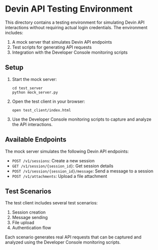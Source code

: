 # Devin API Testing Environment

This directory contains a testing environment for simulating Devin API interactions without requiring actual login credentials. The environment includes:

1. A mock server that simulates Devin API endpoints
2. Test scripts for generating API requests
3. Integration with the Developer Console monitoring scripts

## Setup

1. Start the mock server:
   ```
   cd test_server
   python mock_server.py
   ```

2. Open the test client in your browser:
   ```
   open test_client/index.html
   ```

3. Use the Developer Console monitoring scripts to capture and analyze the API interactions.

## Available Endpoints

The mock server simulates the following Devin API endpoints:

- `POST /v1/sessions`: Create a new session
- `GET /v1/session/{session_id}`: Get session details
- `POST /v1/session/{session_id}/message`: Send a message to a session
- `POST /v1/attachments`: Upload a file attachment

## Test Scenarios

The test client includes several test scenarios:

1. Session creation
2. Message sending
3. File upload
4. Authentication flow

Each scenario generates real API requests that can be captured and analyzed using the Developer Console monitoring scripts.
